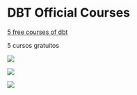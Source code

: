 # DBT Official Courses

[5 free courses of dbt](courses.getdbt.com)

5 cursos gratuitos

![](/home/rhavel/Documentos/DATA-ENGINEERING-PROJECTS/dbt-study/dbt-official-training/imgs/img-c01.jpeg)

![](/home/rhavel/Documentos/DATA-ENGINEERING-PROJECTS/dbt-study/dbt-official-training/imgs/img-c02.jpeg)

![](/home/rhavel/Documentos/DATA-ENGINEERING-PROJECTS/dbt-study/dbt-official-training/imgs/img-c03.jpeg)
